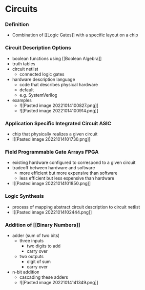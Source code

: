 # Circuits
### Definition
+ Combination of [[Logic Gates]] with a specific layout on a chip

### Circuit Description Options
+ boolean functions using [[Boolean Algebra]]
+ truth tables
+ circuit netlist
	+ connected logic gates
+ hardware description language
	+ code that describes physical hardware
	+ default
	+ e.g. SystemVerilog
+ examples
	+ ![[Pasted image 20221014100827.png]]
	+ ![[Pasted image 20221014100914.png]]


### Application Specific Integrated Circuit ASIC
+ chip that physically realizes a given circuit
+ ![[Pasted image 20221014101730.png]]

### Field Programmable Gate Arrays FPGA
+ existing hardware configured to correspond to a given circuit
+ tradeoff between hardware and software
	+ more efficient but more expensive than software
	+ less efficient but less expensive than hardware
+ ![[Pasted image 20221014101850.png]]

### Logic Synthesis
+ process of mapping abstract circuit description to circuit netlist
+ ![[Pasted image 20221014102444.png]]

### Addition of [[Binary Numbers]]
+ adder (sum of two bits)
	+ three inputs
		+ two digits to add
		+ carry over
	+ two outputs
		+ digit of sum
		+ carry over
+ n-bit addition
	+ cascading these adders
	+ ![[Pasted image 20221014141349.png]]


